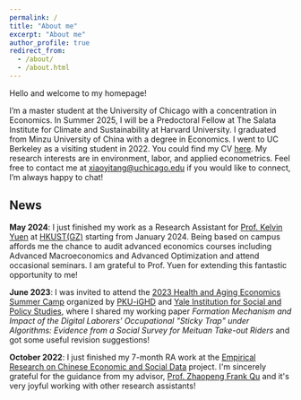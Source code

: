 ```yaml
---
permalink: /
title: "About me"
excerpt: "About me"
author_profile: true
redirect_from: 
  - /about/
  - /about.html
---
```


Hello and welcome to my homepage!

I’m a master student at the University of Chicago with a concentration in Economics. In Summer 2025, I will be a Predoctoral Fellow at The Salata Institute for Climate and Sustainability at Harvard University. I graduated from Minzu University of China with a degree in Economics. I went to UC Berkeley as a visiting student in 2022. You could find my CV [here](/files/CV.pdf). My research interests are in environment, labor, and applied econometrics. Feel free to contact me at [xiaoyitang@uchicago.edu](mailto:xiaoyitang@uchicago.edu) if you would like to connect, I’m always happy to chat!

## News

**May 2024**: I just finished my work as a Research Assistant for [Prof. Kelvin Yuen](https://kelvincyyuen.com/) at [HKUST(GZ)](https://www.hkust-gz.edu.cn/) starting from January 2024. Being based on campus affords me the chance to audit advanced economics courses including Advanced Macroeconomics and Advanced Optimization and attend occasional seminars. I am grateful to Prof. Yuen for extending this fantastic opportunity to me!

**June 2023**: I was invited to attend the [2023 Health and Aging Economics Summer Camp](https://www.ghd.pku.edu.cn/xwzx/adaacb7a7f984003985e0aafcd547115.htm) organized by [PKU-iGHD](https://www.ghd.pku.edu.cn/index.htm) and [Yale Institution for Social and Policy Studies](https://isps.yale.edu/), where I shared my working paper *Formation Mechanism and Impact of the Digital Laborers’ Occupational "Sticky Trap" under Algorithms: Evidence from a Social Survey for Meituan Take-out Riders* and got some useful revision suggestions!

**October 2022**: I just finished my 7-month RA work at the [Empirical Research on Chinese Economic and Social Data](https://byelenin.github.io/zh/Chinadata.html) project. I'm sincerely grateful for the guidance from my advisor, [Prof. Zhaopeng Frank Qu](https://byelenin.github.io/) and it's very joyful working with other research assistants!

